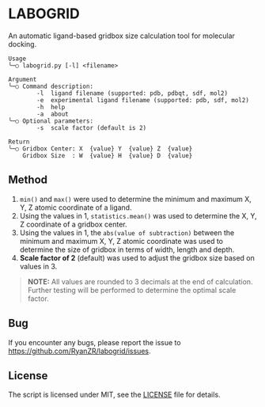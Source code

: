# LABOGRID

An automatic ligand-based gridbox size calculation tool for molecular docking.

```
Usage
╰─○ labogrid.py [-l] <filename>

Argument
╰─○ Command description:
        -l  ligand filename (supported: pdb, pdbqt, sdf, mol2)
        -e  experimental ligand filename (supported: pdb, sdf, mol2)
        -h  help
        -a  about
╰─○ Optional parameters:
        -s  scale factor (default is 2)

Return
╰─○ Gridbox Center: X  {value} Y  {value} Z  {value}
    Gridbox Size  : W  {value} H  {value} D  {value}
```

## Method
1. `min()` and `max()` were used to determine the minimum and maximum X, Y, Z atomic coordinate of a ligand.
2. Using the values in 1, `statistics.mean()` was used to determine the X, Y, Z coordinate of a gridbox center.
3. Using the values in 1, the `abs(value of subtraction)` between the minimum and maximum X, Y, Z atomic coordinate was used to determine the size of gridbox in terms of width, length and depth. 
4. **Scale factor of 2** (default) was used to adjust the gridbox size based on values in 3.

> **NOTE:** All values are rounded to 3 decimals at the end of calculation. Further testing will be performed to determine the optimal scale factor. 

## Bug
If you encounter any bugs, please report the issue to https://github.com/RyanZR/labogrid/issues.

## License
The script is licensed under MIT, see the [LICENSE](https://github.com/RyanZR/labogrid/blob/main/LICENSE) file for details.
